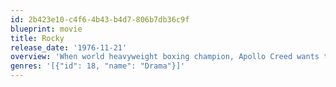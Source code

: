 ```yaml
---
id: 2b423e10-c4f6-4b43-b4d7-806b7db36c9f
blueprint: movie
title: Rocky
release_date: '1976-11-21'
overview: 'When world heavyweight boxing champion, Apollo Creed wants to give an unknown fighter a shot at the title as a publicity stunt, his handlers choose palooka Rocky Balboa, an uneducated collector for a Philadelphia loan shark. Rocky teams up with trainer  Mickey Goldmill to make the most of this once in a lifetime break.'
genres: '[{"id": 18, "name": "Drama"}]'
---
```

